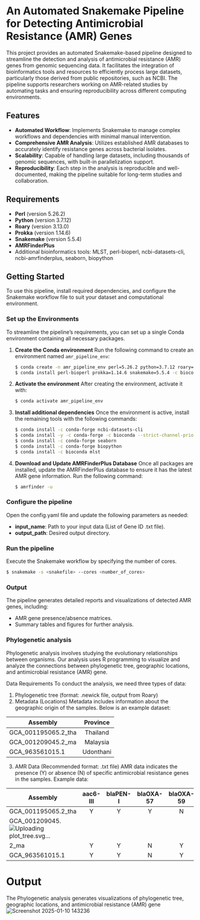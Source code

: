 # An Automated Snakemake Pipeline for Detecting Antimicrobial Resistance (AMR) Genes
This project provides an automated Snakemake-based pipeline designed to streamline the detection and analysis of antimicrobial resistance (AMR) genes from genomic sequencing data. It facilitates the integration of bioinformatics tools and resources to efficiently process large datasets, particularly those derived from public repositories, such as NCBI. The pipeline supports researchers working on AMR-related studies by automating tasks and ensuring reproducibility across different computing environments.

## Features
- **Automated Workflow**: Implements Snakemake to manage complex workflows and dependencies with minimal manual intervention.
- **Comprehensive AMR Analysis**: Utilizes established AMR databases to accurately identify resistance genes across bacterial isolates.
- **Scalability**: Capable of handling large datasets, including thousands of genomic sequences, with built-in parallelization support.
- **Reproducibility**: Each step in the analysis is reproducible and well-documented, making the pipeline suitable for long-term studies and collaboration.

## Requirements
- **Perl** (version 5.26.2)
- **Python** (version 3.7.12)
- **Roary** (version 3.13.0)
- **Prokka** (version 1.14.6)
- **Snakemake** (version 5.5.4)
- **AMRFinderPlus**
- Additional bioinformatics tools: MLST, perl-bioperl, ncbi-datasets-cli, ncbi-amrfinderplus, seaborn, biopython

## Getting Started
To use this pipeline, install required dependencies, and configure the Snakemake workflow file to suit your dataset and computational environment.

### Set up the Environments
To streamline the pipeline’s requirements, you can set up a single Conda environment containing all necessary packages.

1. **Create the Conda environment**
   Run the following command to create an environment named `amr_pipeline_env`:

   ```bash
   $ conda create -n amr_pipeline_env perl=5.26.2 python=3.7.12 roary=3.13.0 -c bioconda -c conda-forge
   $ conda install perl-bioperl prokka=1.14.6 snakemake=5.5.4 -c bioconda -c conda-forge
   ```

2. **Activate the environment**
  After creating the environment, activate it with:

   ```bash
   $ conda activate amr_pipeline_env
   ```

3. **Install additional dependencies**
   Once the environment is active, install the remaining tools with the following commands:

   ```bash
   $ conda install -c conda-forge ncbi-datasets-cli
   $ conda install -y -c conda-forge -c bioconda --strict-channel-priority ncbi-amrfinderplus
   $ conda install -c conda-forge seaborn
   $ conda install -c conda-forge biopython
   $ conda install -c bioconda mlst
   ```

4. **Download and Update AMRFinderPlus Database**
   Once all packages are installed, update the AMRFinderPlus database to ensure it has the latest AMR gene information. Run the following command:

   ```bash
   $ amrfinder -u
   ```

### Configure the pipeline
Open the config.yaml file and update the following parameters as needed:

- **input_name**: Path to your input data (List of Gene ID .txt file).
- **output_path**: Desired output directory.

### Run the pipeline
Execute the Snakemake workflow by specifying the number of cores.

```bash
$ snakemake -s <snakefile> --cores <number_of_cores>
```

### Output
The pipeline generates detailed reports and visualizations of detected AMR genes, including:

- AMR gene presence/absence matrices.
- Summary tables and figures for further analysis.


### Phylogenetic analysis
Phylogenetic analysis involves studying the evolutionary relationships between organisms. Our analysis uses R programming to visualize and analyze the connections between phylogenetic tree, geographic locations, and antimicrobial resistance (AMR) gene.

Data Requirements
To conduct the analysis, we need three types of data:
1. Phylogenetic tree (format: .newick file, output from Roary)
2. Metadata (Locations)
Metadata includes information about the geographic origin of the samples. Below is an example dataset:

| Assembly               | Province   |
| -------------------- | :--------: |
| GCA_001195065.2_tha    | Thailand   |
| GCA_001209045.2_ma     | Malaysia   |
| GCA_963561015.1        | Udonthani  |

3. AMR Data (Recommended format: .txt file)
AMR data indicates the presence (Y) or absence (N) of specific antimicrobial resistance genes in the samples. Example data:
  
| Assembly               |	aac6-III |	blaPEN-I	| blaOXA-57	| blaOXA-59	| blaOXA |
| -------------------- | :--------: | :--------: | :--------: | :--------: | :--------: |
| GCA_001195065.2_tha |	Y	| Y |	Y |	N |	N |
| GCA_001209045.![Uploading plot_tree.svg…]()
2_ma	| Y |	Y	| N	| Y	| N |
| GCA_963561015.1 | Y	| Y	| N	| Y	| N |

# Output
The Phylogenetic analysis generates visualizations of phylogenetic tree, geographic locations, and antimicrobial resistance (AMR) gene
![Screenshot 2025-01-10 143236](https://github.com/user-attachments/assets/3453b9d9-6abe-48a0-b88d-c6b2378e8695)

